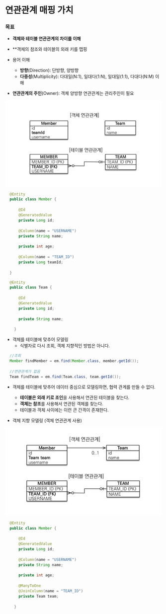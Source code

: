 # 연관관계 매핑 가치

### 목표
- **객체와 테이블 연관관계의 차이를 이해**
- **객체의 참조와 테이블의 외래 키를 맵핑
- 용어 이해
  - **방향**(Direction): 단방향, 양방향
  - **다중성**(Multiplicity): 다대일(N:1), 일대다(1:N), 일대일(1:1), 다대다(N:M) 이해

- **연관관계의 주인**(Owner): 객체 양방향 연관관계는 관리주인이 필요

![](https://github.com/dididiri1/jpabook/blob/main/images/05_01.png?raw=true)

```java
  @Entity
  public class Member {
    
      @Id
      @GeneratedValue
      private Long id;
      
      @Column(name = "USERNAME")
      private String name;
      
      private int age;
      
      @Column(name = "TEAM_ID")
      private Long teamId;

  }
```

```java
  @Entity
  public class Team {
     
      @Id
      @GeneratedValue
      private Long id;
      
      private String name;

    }
```

- 객체를 테이블에 맞추어 모델링
  - 식별자로 다시 조회, 객체 지향적인 방법은 아니다.

``` java
  //조회
  Member findMember = em.find(Member.class, member.getId());
        
  //연관관계가 없음
  Team findTeam = em.find(Team.class, team.getId());
```

- 객체를 테이블에 맞추어 데이터 중심으로 모델링하면, 협력 관계를 만들 수 없다.

  - **테이블은 외래 키로 조인**을 사용해서 연관된 테이블을 찾는다.
  - **객체는 참조**를 사용해서 연관된 객체를 찾는다.
  - 테이블과 객체 사이에는 이런 큰 간격이 존재한다.


- 객체 지향 모델링 (객체 연관관계 사용)

![](https://github.com/dididiri1/jpabook/blob/main/images/05_02.png?raw=true)

``` java
  @Entity
  public class Member {
  
      @Id
      @GeneratedValue
      private Long id;
      
      @Column(name = "USERNAME")
      private String name;
      
      private int age;

      @ManyToOne
      @JoinColumn(name = "TEAM_ID")
      private Team team;

    }
```